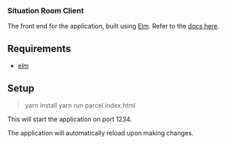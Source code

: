 ### Situation Room Client

The front end for the application, built using [Elm][1]. Refer to the [docs here][2].

## Requirements

* [elm][1]

## Setup

> yarn install
> yarn run parcel index.html

This will start the application on port 1234.

The application will automatically reload upon making changes.


[1]: https://www.npmjs.com
[2]: https://elm-lang.org/docs
